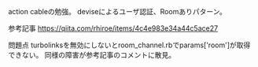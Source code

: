 action cableの勉強。 deviseによるユーザ認証、Roomありパターン。

参考記事 https://qiita.com/rhiroe/items/4c4e983e34a44c5ace27

問題点
turbolinksを無効にしないとroom_channel.rbでparams['room']が取得できない。
同様の障害が参考記事のコメントに散見。
